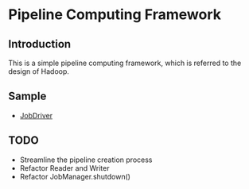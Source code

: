 # Pipeline Computing Framework

## Introduction

This is a simple pipeline computing framework, which is referred to the design of Hadoop.

## Sample

- [JobDriver](src/main/java/pers/chris/base/sample/JobDriver.java)

## TODO

- Streamline the pipeline creation process
- Refactor Reader and Writer
- Refactor JobManager.shutdown()